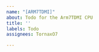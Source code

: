 ```yaml
---
name: "[ARM7TDMI]"
about: Todo for the Arm7TDMI CPU
title: ''
labels: Todo
assignees: TornaxO7

---
```



